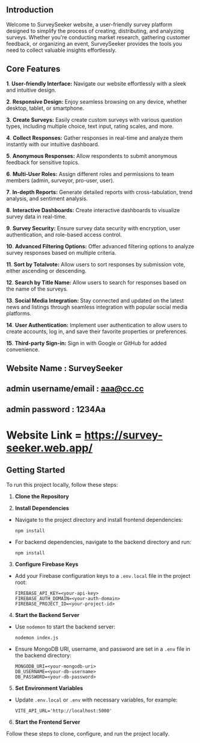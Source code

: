 ## Introduction

Welcome to SurveySeeker website, a user-friendly survey platform designed to simplify the process of creating, distributing, and analyzing surveys. Whether you're conducting market research, gathering customer feedback, or organizing an event, SurveySeeker provides the tools you need to collect valuable insights effortlessly.

## Core Features

**1**. **User-friendly Interface:**  Navigate our website effortlessly with a sleek and intuitive design.

**2**. **Responsive Design:** Enjoy seamless browsing on any device, whether desktop, tablet, or smartphone.

**3**. **Create Surveys:** Easily create custom surveys with various question types, including multiple choice, text input, rating scales, and more.

**4**. **Collect Responses:** Gather responses in real-time and analyze them instantly with our intuitive dashboard.

**5**. **Anonymous Responses:**  Allow respondents to submit anonymous feedback for sensitive topics.


**6**. **Multi-User Roles:** Assign different roles and permissions to team members (admin, surveyor, pro-user, user).


**7**. **In-depth Reports:** Generate detailed reports with cross-tabulation, trend analysis, and sentiment analysis.


**8**. **Interactive Dashboards:** Create interactive dashboards to visualize survey data in real-time.


**9**. **Survey Security:** Ensure survey data security with encryption, user authentication, and role-based access control.


**10**. **Advanced Filtering Options:** Offer advanced filtering options to analyze survey responses based on multiple criteria.


**11**. **Sort by Totalvote:** Allow users to sort responses by submission vote, either ascending or descending.

**12**. **Search by Title Name:**  Allow users to search for responses based on the name of the surveys.


**13**. **Social Media Integration:** Stay connected and updated on the latest news and listings through seamless integration with popular social media platforms.

**14**. **User Authentication:** Implement user authentication to allow users to create accounts, log in, and save their favorite properties or preferences. 

**15**. **Third-party Sign-in:**  Sign in with Google or GitHub for added convenience.



## Website Name : SurveySeeker

##  admin username/email : aaa@cc.cc
##  admin password : 1234Aa
 

# Website Link = https://survey-seeker.web.app/


## Getting Started

To run this project locally, follow these steps:

1. **Clone the Repository**

2. **Install Dependencies**
- Navigate to the project directory and install frontend dependencies:
  ```
  npm install
  ```
- For backend dependencies, navigate to the backend directory and run:
  ```
  npm install
  ```

3. **Configure Firebase Keys**
- Add your Firebase configuration keys to a `.env.local` file in the project root:
  ```
  FIREBASE_API_KEY=<your-api-key>
  FIREBASE_AUTH_DOMAIN=<your-auth-domain>
  FIREBASE_PROJECT_ID=<your-project-id>
  ```

4. **Start the Backend Server**
- Use `nodemon` to start the backend server:
  ```
  nodemon index.js
  ```
- Ensure MongoDB URI, username, and password are set in a `.env` file in the backend directory:
  ```
  MONGODB_URI=<your-mongodb-uri>
  DB_USERNAME=<your-db-username>
  DB_PASSWORD=<your-db-password>
  ```

5. **Set Environment Variables**
- Update `.env.local` or `.env` with necessary variables, for example:
  ```
  VITE_API_URL='http://localhost:5000'
  ```

6. **Start the Frontend Server**

Follow these steps to clone, configure, and run the project locally.